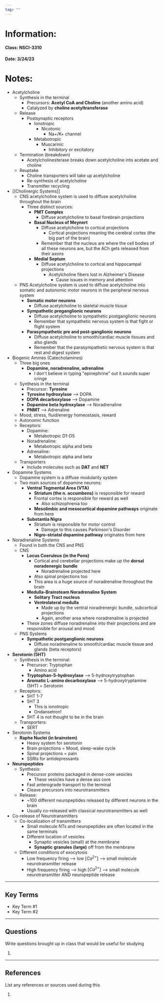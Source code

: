 ```yaml
---
tag: ""
---
```

# Information:

#### Class: NSCI-3310

#### Date: 3/24/23

# Notes:

- Acetylcholine
    - Synthesis in the terminal
        - Precursors: **Acetyl CoA and Choline** (another amino acid)
        - Catalyzed by **choline acetyltransferase**
    - Release
        - Postsynaptic receptors
            - Ionotropic
                - Nicotonic
                    - Na+/K+ channel
            - Metabotropic
                - Muscarinic
                    - Inhibitory or excitatory
    - Termination (breakdown)
        - Acetylcholinesterase breaks down acetylcholine into acetate and choline
    - Reuptake
        - Choline transporters will take up acetylcholine
        - Re-synthesis of acetylcholine
        - Transmitter recycling
- [[Cholinergic Systems]]
    - CNS acetylcholine system is used to diffuse acetylcholine throughout the brain
        - Three distinct sources:
            - **PMT Complex**
                - Diffuse acetylcholine to basal forebrain projections
            - **Basal Nucleus of Meynert**
                - Diffuse acetylcholine to cortical projections
                    - Cortical projections meaning the cerebral cortex (the big part of the brain)
                - Remember that the nucleus are where the cell bodies of all these neurons are, but the ACh gets released from their axons
            - **Medial Septum**
                - Diffuse acetylcholine to cortical and hippocampal projections
                    - Acetylcholine fibers lost in Alzheimer's Disease
                        - Cause issues in memory and attention
    - PNS Acetylcholine system is used to diffuse acetylcholine into somatic and autonomic motor neurons in the peripheral nervous system
        - **Somatic motor neurons**
            - Diffuse acetylcholine to skeletal muscle tissue
        - **Sympathetic preganglionic neurons**
            - Diffuse acetylcholine to sympathetic postganglionic neurons
            - Remember that sympathetic nervous system is that fight or flight system
        - **Parasympathetic pre and post-ganglionic neurons**
            - Diffuse acetylcholine to smooth/cardiac muscle tissues and also glands
            - Remember that the parasympathetic nervous system is that rest and digest system
- Biogenic Amines (Catecholamines)
    - Three big ones
        - **Dopamine, noradrenaline, adrenaline**
            - I don't believe in typing "epinephrine" out it sounds super cringe
    - Synthesis in the terminal
        - Precursor: **Tyrosine**
        - **Tyrosine hydroxylase** --> DOPA
        - **DOPA decarboxylase** --> Dopamine
        - **Dopamine beta hydroxylase** --> Noradrenaline
        - **PNMT** --> Adrenaline
    - Mood, stress, fluid/energy homeostasis, reward
    - Autonomic function
    - Receptors:
        - Dopamine:
            - Metabotropic D1-D5
        - Noradrenaline:
            - Metabotropic alpha and beta
        - Adrenaline:
            - Metabotropic alpha and beta
    - Transporters
        - Include molecules such as **DAT** and **NET**
- Dopamine Systems
    - Dopamine system is a diffuse modularity system
    - Two main sources of dopamine neurons:
        - **Ventral Tegmental Area (VTA)**
            - **Striatum (the n. accumbens)** is responsible for reward
            - Frontal cortex is responsible for reward as well
                - Also schizophrenia too
            - **Mesolimbic and mesocortical dopamine pathways** originate from here
        - **Substantia Nigra**
            - Striatum is responsible for motor control
                - Damage to this causes Parkinson's Disorder
            - **Nigro-striatal dopamine pathway** originates from here
- Noradrenaline Systems
    - Found in both the CNS and PNS
    - CNS
        - **Locus Coeruleus (in the Pons)**
            - Cortical and cerebellar projections make up the **dorsal noradenergic bundle**
                - Noradrenaline projected here
            - Also spinal projections too
            - This area is a huge source of noradrenaline throughout the brain
        - **Medulla-Brainsteam Noradrenaline System**
            - **Solitary Tract nucleus**
            - **Ventrolateral medulla**
                - Made up by the ventral noradrenergic bundle, subcortical projections
                - Again, another area where noradrenaline is projected
        - These zones diffuse noradrenaline into their projections and are responsible for arousal and mood
    - PNS Systems
        - **Sympathetic postganglionic neurons**
            - Diffuse noradrenaline to smooth/cardiac muscle tissue and glands (beta receptors)
- **Serotonin (5HT)**
    - Synthesis in the terminal:
        - Precursor: Tryptophan
            - Amino acid
        - **Tryptophan-5-hydroxylase** --> 5-hydroxytryptophan
        - **Aromatic L-amino decarboxylase** --> 5-hydroxytryptamine (5HT) = Serotonin
    - Receptors:
        - 5HT 1-7
        - 5HT 3
            - This is ionotropic
            - Ondansetron!
        - 5HT 4 is not thought to be in the brain
    - Transporters:
        - SERT
- Serotonin Systems
    - **Raphe Nuclei (in brainstem)**
        - Heavy system for serotonin
        - Brain projections = Mood, sleep-wake cycle
        - Spinal projections = pain
        - SSRIs for antidepressants
- **Neuropeptides**
    - Synthesis:
        - Precursor proteins packaged in dense-core vesicles
            - These vesicles have a dense ass core
        - Fast anterograde transport to the terminal
        - Cleave precursors into neurotransmitters
    - Release:
        - ~100 different neuropeptides released by different neurons in the brain
        - Usually co-released with classical neurotransmitters as well
- Co-release of Neurotransmitters
    - Co-localization of transmitters
        - Small molecule NTs and neuropeptides are often located in the same terminals
        - Different location of vesicles
            - Synaptic vesicles (small) at the membrane
            - **Synaptic** **granules (large)** off from the membrane
    - Different conditions of exocytosis
        - Low frequency firing --> low ${[Ca^{2+}]}$ --> small molecule neurotransmitter release
        - High frequency firing --> high ${[Ca^{2+}]}$ --> small molecule neurotransmitter AND neuropeptide release
---

## Key Terms

- Key Term #1
- Key Term #2

---

## Questions

Write questions brought up in class that would be useful for studying

1.

---

## References

List any references or sources used during this

1.